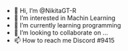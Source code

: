 - 👋 Hi, I’m @NikitaGT-R
- 👀 I’m interested in Machin Learning
- 🌱 I’m currently learning programming
- 💞️ I’m looking to collaborate on ...
- 📫 How to reach me Discord #9415

<!---
NikitaGT-R/NikitaGT-R is a ✨ special ✨ repository because its `README.md` (this file) appears on your GitHub profile.
You can click the Preview link to take a look at your changes.
--->
